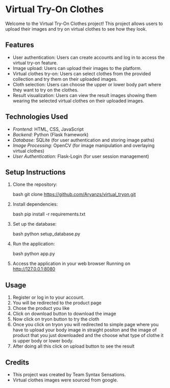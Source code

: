 # Virtual Try-On Clothes

Welcome to the Virtual Try-On Clothes project! This project allows users to upload their images and try on virtual clothes to see how they look.

## Features

- User authentication: Users can create accounts and log in to access the virtual try-on feature.
- Image upload: Users can upload their images to the platform.
- Virtual clothes try-on: Users can select clothes from the provided collection and try them on their uploaded images.
- Cloth selection: Users can choose the upper or lower body part where they want to try on the clothes.
- Result visualization: Users can view the result images showing them wearing the selected virtual clothes on their uploaded images.

## Technologies Used

- *Frontend:* HTML, CSS, JavaScript
- *Backend:* Python (Flask framework)
- *Database:* SQLite (for user authentication and storing image paths)
- *Image Processing:* OpenCV (for image manipulation and overlaying virtual clothes)
- *User Authentication:* Flask-Login (for user session management)

## Setup Instructions

1. Clone the repository:

    bash
    git clone https://github.com/Aryanzs/virtual_tryon.git
    

2. Install dependencies:

    bash
    pip install -r requirements.txt
    

3. Set up the database:

    bash
    python setup_database.py
    

4. Run the application:

    bash
    python app.py
    

5. Access the application in your web browser Running on http://127.0.0.1:8080

## Usage

1.	Register or log in to your account.
2.	You will be redirected to the product page
3.	Chose the product you like
4.	Click on download button to download the image
5.	Now click on tryon button to try the cloth
6.	Once you click on tryon you will redirected to simple page where you have to upload your body image in straight positon and the image of product that you just downloaded and the choose what type of clothe it is upper body or lower body.
7.	After doing all this click on upload button to see the result
## Credits

- This project was created by Team Syntax Sensations.
- Virtual clothes images were sourced from google.
